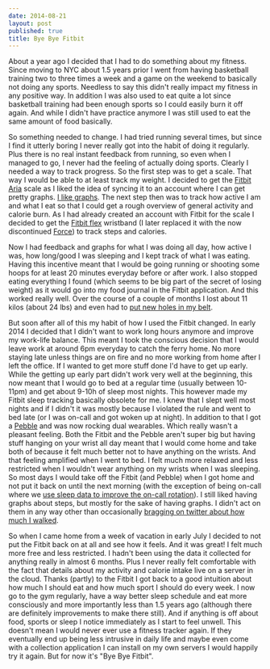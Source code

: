 ```yaml
---
date: 2014-08-21
layout: post
published: true
title: Bye Bye Fitbit
---
```


About a year ago I decided that I had to do something about my fitness. Since
moving to NYC about 1.5 years prior I went from having basketball training two
to three times a week and a game on the weekend to basically not doing any
sports. Needless to say this didn't really impact my fitness in any positive
way. In addition I was also used to eat quite a lot since basketball training
had been enough sports so I could easily burn it off again. And while I didn't
have practice anymore I was still used to eat the same amount of food
basically.

So something needed to change. I had tried running several times, but since I
find it utterly boring I never really got into the habit of doing it
regularly. Plus there is no real instant feedback from running, so even when I
managed to go, I never had the feeling of actually doing sports. Clearly I
needed a way to track progress. So the first step was to get a scale. That way
I would be able to at least track my weight. I decided to get the [Fitbit
Aria][aria] scale as I liked the idea of syncing it to an account where I can
get pretty graphs. [I like graphs][graphit]. The next step then was to track
how active I am and what I eat so that I could get a rough overview of general
activity and calorie burn. As I had already created an account with Fitbit
for the scale I decided to get the [Fitbit flex][flex] wristband (I later
replaced it with the now discontinued [Force][force]) to track steps and
calories.

Now I had feedback and graphs for what I was doing all day, how active I was,
how long/good I was sleeping and I kept track of what I was eating. Having
this incentive meant that I would be going running or shooting some hoops for
at least 20 minutes everyday before or after work. I also stopped eating
everything I found (which seems to be big part of the secret of losing weight)
as it would go into my food journal in the Fitbit application. And this worked
really well. Over the course of a couple of months I lost about 11 kilos
(about 24 lbs) and even had to [put new holes in my belt][belttweet].

But soon after all of this my habit of how I used the Fitbit changed. In early
2014 I decided that I didn't want to work long hours anymore and improve my
work-life balance. This meant I took the conscious decision that I would leave
work at around 6pm everyday to catch the ferry home. No more staying late
unless things are on fire and no more working from home after I left the
office. If I wanted to get more stuff done I'd have to get up early. While the
getting up early part didn't work very well at the beginning, this now meant
that I would go to bed at a regular time (usually between 10-11pm) and get
about 9-10h of sleep most nights. This however made my Fitbit sleep tracking
basically obsolete for me. I knew that I slept well most nights and if I
didn't it was mostly because I violated the rule and went to bed late (or I
was on-call and got woken up at night). In addition to that I got a
[Pebble][pebble] and was now rocking dual wearables. Which really wasn't a
pleasant feeling. Both the Fitbit and the Pebble aren't super big but having
stuff hanging on your wrist all day meant that I would come home and take both
of because it felt much better not to have anything on the wrists. And that
feeling amplified when I went to bed. I felt much more relaxed and less
restricted when I wouldn't wear anything on my wrists when I was sleeping. So
most days I would take off the Fitbit (and Pebble) when I got home and not put
it back on until the next morning (with the exception of being on-call where
we [use sleep data to improve the on-call rotation][opsweekly]). I still liked
having graphs about steps, but mostly for the sake of having graphs. I didn't
act on them in any way other than occasionally [bragging on twitter about how much I
walked][bragtweet].

So when I came home from a week of vacation in early July I decided to not put
the Fitbit back on at all and see how it feels. And it was great! I felt much
more free and less restricted. I hadn't been using the data it collected for
anything really in almost 6 months. Plus I never really felt comfortable with
the fact that details about my activity and calorie intake live on a server in
the cloud. Thanks (partly) to the Fitbit I got back to a good intuition about
how much I should eat and how much sport I should do every week. I now go to
the gym regularly, have a way better sleep schedule and eat more consciously
and more importantly less than 1.5 years ago (although there are definitely
improvements to make there still). And if anything is off about food, sports
or sleep I notice immediately as I start to feel unwell. This doesn't mean I
would never ever use a fitness tracker again. If they eventually end up being
less intrusive in daily life and maybe even come with a collection application
I can install on my own servers I would happily try it again. But for now it's
"Bye Bye Fitbit".


[aria]: http://www.fitbit.com/aria
[flex]: http://www.fitbit.com/flex
[force]: http://www.fitbit.com/force
[bragtweet]: https://twitter.com/mrtazz/statuses/483125970245660674
[graphit]: http://shouldigraphit.com
[belttweet]: https://twitter.com/mrtazz/statuses/399937629078441984
[opsweekly]: http://codeascraft.com/2014/06/19/opsweekly-measuring-on-call-experience-with-alert-classification/
[pebble]: https://getpebble.com
